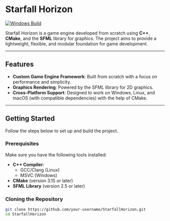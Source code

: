 # Starfall Horizon
[![Windows Build](https://github.com/davidmanu29/starfall-horizon/actions/workflows/cpp.yml/badge.svg)](https://github.com/davidmanu29/starfall-horizon/actions/workflows/cpp.yml)

Starfall Horizon is a game engine developed from scratch using **C++**, **CMake**, and the **SFML** library for graphics. The project aims to provide a lightweight, flexible, and modular foundation for game development.

---

## Features

- **Custom Game Engine Framework**: Built from scratch with a focus on performance and simplicity.
- **Graphics Rendering**: Powered by the SFML library for 2D graphics.
- **Cross-Platform Support**: Designed to work on Windows, Linux, and macOS (with compatible dependencies) with the help of CMake.

---

## Getting Started

Follow the steps below to set up and build the project.

### Prerequisites

Make sure you have the following tools installed:

- **C++ Compiler**:
  - GCC/Clang (Linux)
  - MSVC (Windows)
- **CMake** (version 3.15 or later)
- **SFML Library** (version 2.5 or later)

### Cloning the Repository

```bash
git clone https://github.com/your-username/StarfallHorizon.git
cd StarfallHorizon
